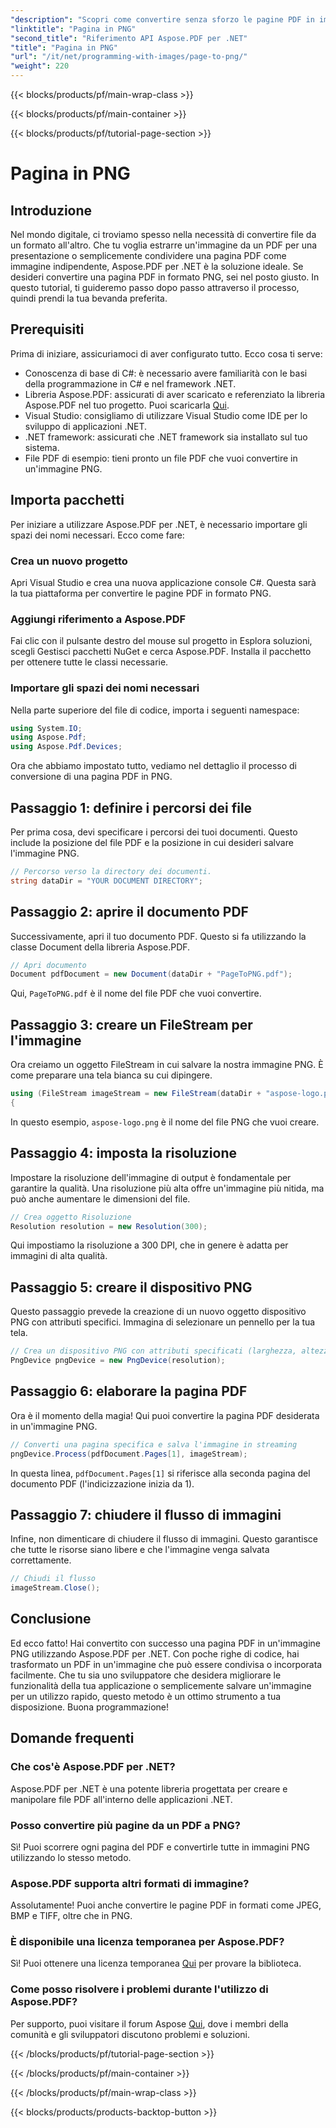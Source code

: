 ```yaml
---
"description": "Scopri come convertire senza sforzo le pagine PDF in immagini PNG utilizzando Aspose.PDF per .NET nel nostro dettagliato tutorial passo dopo passo."
"linktitle": "Pagina in PNG"
"second_title": "Riferimento API Aspose.PDF per .NET"
"title": "Pagina in PNG"
"url": "/it/net/programming-with-images/page-to-png/"
"weight": 220
---
```


{{< blocks/products/pf/main-wrap-class >}}

{{< blocks/products/pf/main-container >}}

{{< blocks/products/pf/tutorial-page-section >}}

# Pagina in PNG

## Introduzione

Nel mondo digitale, ci troviamo spesso nella necessità di convertire file da un formato all'altro. Che tu voglia estrarre un'immagine da un PDF per una presentazione o semplicemente condividere una pagina PDF come immagine indipendente, Aspose.PDF per .NET è la soluzione ideale. Se desideri convertire una pagina PDF in formato PNG, sei nel posto giusto. In questo tutorial, ti guideremo passo dopo passo attraverso il processo, quindi prendi la tua bevanda preferita.

## Prerequisiti

Prima di iniziare, assicuriamoci di aver configurato tutto. Ecco cosa ti serve:
- Conoscenza di base di C#: è necessario avere familiarità con le basi della programmazione in C# e nel framework .NET.
- Libreria Aspose.PDF: assicurati di aver scaricato e referenziato la libreria Aspose.PDF nel tuo progetto. Puoi scaricarla [Qui](https://releases.aspose.com/pdf/net/).
- Visual Studio: consigliamo di utilizzare Visual Studio come IDE per lo sviluppo di applicazioni .NET.
- .NET framework: assicurati che .NET framework sia installato sul tuo sistema.
- File PDF di esempio: tieni pronto un file PDF che vuoi convertire in un'immagine PNG.

## Importa pacchetti

Per iniziare a utilizzare Aspose.PDF per .NET, è necessario importare gli spazi dei nomi necessari. Ecco come fare:

### Crea un nuovo progetto

Apri Visual Studio e crea una nuova applicazione console C#. Questa sarà la tua piattaforma per convertire le pagine PDF in formato PNG.

### Aggiungi riferimento a Aspose.PDF

Fai clic con il pulsante destro del mouse sul progetto in Esplora soluzioni, scegli Gestisci pacchetti NuGet e cerca Aspose.PDF. Installa il pacchetto per ottenere tutte le classi necessarie.

### Importare gli spazi dei nomi necessari

Nella parte superiore del file di codice, importa i seguenti namespace:

```csharp
using System.IO;
using Aspose.Pdf;
using Aspose.Pdf.Devices;
```

Ora che abbiamo impostato tutto, vediamo nel dettaglio il processo di conversione di una pagina PDF in PNG.

## Passaggio 1: definire i percorsi dei file

Per prima cosa, devi specificare i percorsi dei tuoi documenti. Questo include la posizione del file PDF e la posizione in cui desideri salvare l'immagine PNG. 

```csharp
// Percorso verso la directory dei documenti.
string dataDir = "YOUR DOCUMENT DIRECTORY";
```

## Passaggio 2: aprire il documento PDF

Successivamente, apri il tuo documento PDF. Questo si fa utilizzando la classe Document della libreria Aspose.PDF.

```csharp
// Apri documento
Document pdfDocument = new Document(dataDir + "PageToPNG.pdf");
```

Qui, `PageToPNG.pdf` è il nome del file PDF che vuoi convertire.

## Passaggio 3: creare un FileStream per l'immagine

Ora creiamo un oggetto FileStream in cui salvare la nostra immagine PNG. È come preparare una tela bianca su cui dipingere.

```csharp
using (FileStream imageStream = new FileStream(dataDir + "aspose-logo.png", FileMode.Create))
{
```

In questo esempio, `aspose-logo.png` è il nome del file PNG che vuoi creare.

## Passaggio 4: imposta la risoluzione

Impostare la risoluzione dell'immagine di output è fondamentale per garantire la qualità. Una risoluzione più alta offre un'immagine più nitida, ma può anche aumentare le dimensioni del file.

```csharp
// Crea oggetto Risoluzione
Resolution resolution = new Resolution(300);
```

Qui impostiamo la risoluzione a 300 DPI, che in genere è adatta per immagini di alta qualità.

## Passaggio 5: creare il dispositivo PNG

Questo passaggio prevede la creazione di un nuovo oggetto dispositivo PNG con attributi specifici. Immagina di selezionare un pennello per la tua tela.

```csharp
// Crea un dispositivo PNG con attributi specificati (larghezza, altezza, risoluzione)
PngDevice pngDevice = new PngDevice(resolution);
```

## Passaggio 6: elaborare la pagina PDF

Ora è il momento della magia! Qui puoi convertire la pagina PDF desiderata in un'immagine PNG.

```csharp
// Converti una pagina specifica e salva l'immagine in streaming
pngDevice.Process(pdfDocument.Pages[1], imageStream);
```

In questa linea, `pdfDocument.Pages[1]` si riferisce alla seconda pagina del documento PDF (l'indicizzazione inizia da 1).

## Passaggio 7: chiudere il flusso di immagini

Infine, non dimenticare di chiudere il flusso di immagini. Questo garantisce che tutte le risorse siano libere e che l'immagine venga salvata correttamente.

```csharp
// Chiudi il flusso
imageStream.Close();
```

## Conclusione

Ed ecco fatto! Hai convertito con successo una pagina PDF in un'immagine PNG utilizzando Aspose.PDF per .NET. Con poche righe di codice, hai trasformato un PDF in un'immagine che può essere condivisa o incorporata facilmente. Che tu sia uno sviluppatore che desidera migliorare le funzionalità della tua applicazione o semplicemente salvare un'immagine per un utilizzo rapido, questo metodo è un ottimo strumento a tua disposizione. Buona programmazione!

## Domande frequenti

### Che cos'è Aspose.PDF per .NET?  
Aspose.PDF per .NET è una potente libreria progettata per creare e manipolare file PDF all'interno delle applicazioni .NET.

### Posso convertire più pagine da un PDF a PNG?  
Sì! Puoi scorrere ogni pagina del PDF e convertirle tutte in immagini PNG utilizzando lo stesso metodo.

### Aspose.PDF supporta altri formati di immagine?  
Assolutamente! Puoi anche convertire le pagine PDF in formati come JPEG, BMP e TIFF, oltre che in PNG.

### È disponibile una licenza temporanea per Aspose.PDF?  
Sì! Puoi ottenere una licenza temporanea [Qui](https://purchase.aspose.com/temporary-license/) per provare la biblioteca.

### Come posso risolvere i problemi durante l'utilizzo di Aspose.PDF?  
Per supporto, puoi visitare il forum Aspose [Qui](https://forum.aspose.com/c/pdf/10), dove i membri della comunità e gli sviluppatori discutono problemi e soluzioni.

{{< /blocks/products/pf/tutorial-page-section >}}

{{< /blocks/products/pf/main-container >}}

{{< /blocks/products/pf/main-wrap-class >}}

{{< blocks/products/products-backtop-button >}}